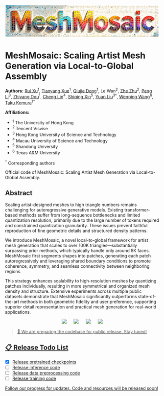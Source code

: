 <p align="center">
  <img src="assets/title.png" alt="MeshMosaic">
</p>

# MeshMosaic: Scaling Artist Mesh Generation via Local-to-Global Assembly

**Authors:** [Rui Xu](https://ruixu.me/)<sup>1</sup>, [Tianyang Xue](https://xty.im/)<sup>1</sup>, [Qiujie Dong](https://qiujiedong.github.io/)<sup>1</sup>, Le Wan<sup>2</sup>, [Zhe Zhu](https://scholar.google.com/citations?user=pM4ebg0AAAAJ&hl=en)<sup>2</sup>, [Peng Li](https://penghtyx.github.io/yuki-lipeng)<sup>3</sup>, [Zhiyang Dou](https://frank-zy-dou.github.io/)<sup>1</sup>, [Cheng Lin](https://clinplayer.github.io/)<sup>4</sup>, [Shiqing Xin](https://irc.cs.sdu.edu.cn/~shiqing/index.html)<sup>5</sup>, [Yuan Liu](https://liuyuan-pal.github.io/)<sup>3†</sup>, [Wenping Wang](https://engineering.tamu.edu/cse/profiles/Wang-Wenping.html)<sup>6</sup>, [Taku Komura](https://www.cs.hku.hk/index.php/people/academic-staff/taku)<sup>1†</sup>

**Affiliations:**
- <sup>1</sup> The University of Hong Kong
- <sup>2</sup> Tencent Visvise  
- <sup>3</sup> Hong Kong University of Science and Technology
- <sup>4</sup> Macau University of Science and Technology
- <sup>5</sup> Shandong University
- <sup>6</sup> Texas A&M University

<sup>†</sup> Corresponding authors

Official code of MeshMosaic: Scaling Artist Mesh Generation via Local-to-Global Assembly.

## Abstract

Scaling artist-designed meshes to high triangle numbers remains challenging for autoregressive generative models. Existing transformer-based methods suffer from long-sequence bottlenecks and limited quantization resolution, primarily due to the large number of tokens required and constrained quantization granularity. These issues prevent faithful reproduction of fine geometric details and structured density patterns.

We introduce MeshMosaic, a novel local-to-global framework for artist mesh generation that scales to over 100K triangles—substantially surpassing prior methods, which typically handle only around 8K faces. MeshMosaic first segments shapes into patches, generating each patch autoregressively and leveraging shared boundary conditions to promote coherence, symmetry, and seamless connectivity between neighboring regions.

This strategy enhances scalability to high-resolution meshes by quantizing patches individually, resulting in more symmetrical and organized mesh density and structure. Extensive experiments across multiple public datasets demonstrate that MeshMosaic significantly outperforms state-of-the-art methods in both geometric fidelity and user preference, supporting superior detail representation and practical mesh generation for real-world applications.

<div align="center">
<a href='http://arxiv.org/abs/2509.19995'><img src='https://img.shields.io/badge/arXiv-2509.19995-b31b1b.svg'></a> &nbsp;&nbsp;&nbsp;&nbsp;
<a href='https://xrvitd.github.io/MeshMosaic/index.html'><img src='https://img.shields.io/badge/Project-Page-Green'></a> &nbsp;&nbsp;&nbsp;&nbsp;
<a href="https://huggingface.co/Xrvitd/MeshMosaic"><img src="https://img.shields.io/badge/%F0%9F%A4%97%20Weights-HF-orange"></a> &nbsp;&nbsp;&nbsp;&nbsp;
<a href='https://youtu.be/TO5CqY5UHvI'><img src='https://img.shields.io/badge/Youtube-Video-b31b1b.svg'>
</div>

> 🚀 We are preparing the codebase for public release. Stay tuned!

## 📋 Release Todo List


- [x] Release pretrained checkpoints
- [ ] Release inference code
- [ ] Release data preprocessing code
- [ ] Release training code

Follow our progress for updates. Code and resources will be released soon!

